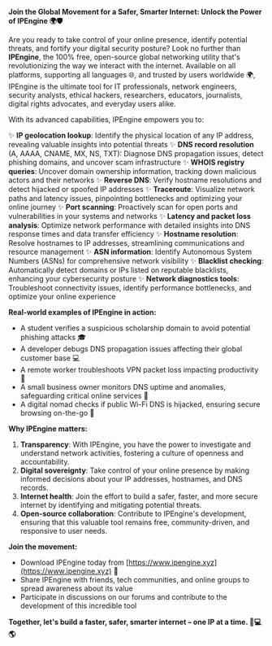 **Join the Global Movement for a Safer, Smarter Internet: Unlock the Power of IPEngine 🌍🛡️**

Are you ready to take control of your online presence, identify potential threats, and fortify your digital security posture? Look no further than **IPEngine**, the 100% free, open-source global networking utility that's revolutionizing the way we interact with the internet. Available on all platforms, supporting all languages 🌐, and trusted by users worldwide 🌍, IPEngine is the ultimate tool for IT professionals, network engineers, security analysts, ethical hackers, researchers, educators, journalists, digital rights advocates, and everyday users alike.

With its advanced capabilities, IPEngine empowers you to:

✨ **IP geolocation lookup**: Identify the physical location of any IP address, revealing valuable insights into potential threats
✨ **DNS record resolution** (A, AAAA, CNAME, MX, NS, TXT): Diagnose DNS propagation issues, detect phishing domains, and uncover scam infrastructure
✨ **WHOIS registry queries**: Uncover domain ownership information, tracking down malicious actors and their networks
✨ **Reverse DNS**: Verify hostname resolutions and detect hijacked or spoofed IP addresses
✨ **Traceroute**: Visualize network paths and latency issues, pinpointing bottlenecks and optimizing your online journey
✨ **Port scanning**: Proactively scan for open ports and vulnerabilities in your systems and networks
✨ **Latency and packet loss analysis**: Optimize network performance with detailed insights into DNS response times and data transfer efficiency
✨ **Hostname resolution**: Resolve hostnames to IP addresses, streamlining communications and resource management
✨ **ASN information**: Identify Autonomous System Numbers (ASNs) for comprehensive network visibility
✨ **Blacklist checking**: Automatically detect domains or IPs listed on reputable blacklists, enhancing your cybersecurity posture
✨ **Network diagnostics tools**: Troubleshoot connectivity issues, identify performance bottlenecks, and optimize your online experience

**Real-world examples of IPEngine in action:**

* A student verifies a suspicious scholarship domain to avoid potential phishing attacks 🎓
* A developer debugs DNS propagation issues affecting their global customer base 💻
* A remote worker troubleshoots VPN packet loss impacting productivity 🔌
* A small business owner monitors DNS uptime and anomalies, safeguarding critical online services 💼
* A digital nomad checks if public Wi-Fi DNS is hijacked, ensuring secure browsing on-the-go 🚀

**Why IPEngine matters:**

1. **Transparency**: With IPEngine, you have the power to investigate and understand network activities, fostering a culture of openness and accountability.
2. **Digital sovereignty**: Take control of your online presence by making informed decisions about your IP addresses, hostnames, and DNS records.
3. **Internet health**: Join the effort to build a safer, faster, and more secure internet by identifying and mitigating potential threats.
4. **Open-source collaboration**: Contribute to IPEngine's development, ensuring that this valuable tool remains free, community-driven, and responsive to user needs.

**Join the movement:**

* Download IPEngine today from [https://www.ipengine.xyz](https://www.ipengine.xyz) 📡
* Share IPEngine with friends, tech communities, and online groups to spread awareness about its value
* Participate in discussions on our forums and contribute to the development of this incredible tool

**Together, let's build a faster, safer, smarter internet – one IP at a time. 🔐💻🌎**